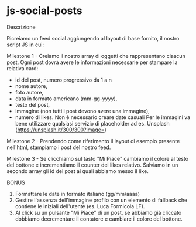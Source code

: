 # js-social-posts

Descrizione

Ricreiamo un feed social aggiungendo al layout di base fornito, il nostro script JS in cui:

Milestone 1 - Creiamo il nostro array di oggetti che rappresentano ciascun post.
Ogni post dovrà avere le informazioni necessarie per stampare la relativa card:
- id del post, numero progressivo da 1 a n
- nome autore,
- foto autore,
- data in formato americano (mm-gg-yyyy),
- testo del post,
- immagine (non tutti i post devono avere una immagine),
- numero di likes.
Non è necessario creare date casuali
Per le immagini va bene utilizzare qualsiasi servizio di placeholder ad es. Unsplash (https://unsplash.it/300/300?image=<id>)

Milestone 2 - Prendendo come riferimento il layout di esempio presente nell'html, stampiamo i post del nostro feed.

Milestone 3 - Se clicchiamo sul tasto "Mi Piace" cambiamo il colore al testo del bottone e incrementiamo il counter dei likes relativo.
Salviamo in un secondo array gli id dei post ai quali abbiamo messo il like.

BONUS
1. Formattare le date in formato italiano (gg/mm/aaaa)
2. Gestire l'assenza dell'immagine profilo con un elemento di fallback che contiene le iniziali dell'utente (es. Luca Formicola LF).
3. Al click su un pulsante "Mi Piace" di un post, se abbiamo già cliccato dobbiamo decrementare il contatore e cambiare il colore del bottone.